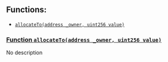 ## Functions:

- [`allocateTo(address _owner, uint256 value)`](#FaucetInterface-allocateTo-address-uint256-)

### [Function `allocateTo(address _owner, uint256 value)`](#FaucetInterface-allocateTo-address-uint256-)

No description
